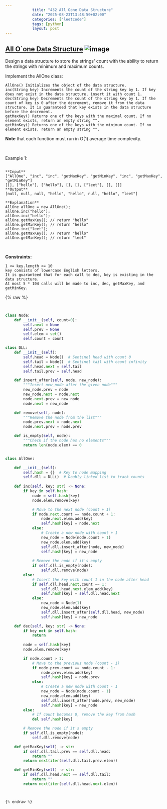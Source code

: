 ```yaml
---
            title: "432 All Oone Data Structure"
            date: "2025-08-23T13:48:50+02:00"
            categories: ["leetcode"]
            tags: [python]
            layout: post
---
```

            
## [All O`one Data Structure](https://leetcode.com/problems/all-oone-data-structure) ![image](https://img.shields.io/badge/Difficulty-Hard-red)

Design a data structure to store the strings' count with the ability to return the strings with minimum and maximum counts.

Implement the AllOne class:

	AllOne() Initializes the object of the data structure.
	inc(String key) Increments the count of the string key by 1. If key does not exist in the data structure, insert it with count 1.
	dec(String key) Decrements the count of the string key by 1. If the count of key is 0 after the decrement, remove it from the data structure. It is guaranteed that key exists in the data structure before the decrement.
	getMaxKey() Returns one of the keys with the maximal count. If no element exists, return an empty string "".
	getMinKey() Returns one of the keys with the minimum count. If no element exists, return an empty string "".

**Note** that each function must run in O(1) average time complexity.

 

Example 1:

```

**Input**
["AllOne", "inc", "inc", "getMaxKey", "getMinKey", "inc", "getMaxKey", "getMinKey"]
[[], ["hello"], ["hello"], [], [], ["leet"], [], []]
**Output**
[null, null, null, "hello", "hello", null, "hello", "leet"]

**Explanation**
AllOne allOne = new AllOne();
allOne.inc("hello");
allOne.inc("hello");
allOne.getMaxKey(); // return "hello"
allOne.getMinKey(); // return "hello"
allOne.inc("leet");
allOne.getMaxKey(); // return "hello"
allOne.getMinKey(); // return "leet"

```

 

**Constraints:**

	1 <= key.length <= 10
	key consists of lowercase English letters.
	It is guaranteed that for each call to dec, key is existing in the data structure.
	At most 5 * 104 calls will be made to inc, dec, getMaxKey, and getMinKey.

{% raw %}


```python


class Node:
    def __init__(self, count=0):
        self.next = None
        self.prev = None
        self.elem = set()
        self.count = count

class DLL:
    def __init__(self):
        self.head = Node()  # Sentinel head with count 0
        self.tail = Node()  # Sentinel tail with count infinity
        self.head.next = self.tail
        self.tail.prev = self.head

    def insert_after(self, node, new_node):
        """Insert new_node after the given node"""
        new_node.prev = node
        new_node.next = node.next
        node.next.prev = new_node
        node.next = new_node

    def remove(self, node):
        """Remove the node from the list"""
        node.prev.next = node.next
        node.next.prev = node.prev

    def is_empty(self, node):
        """Check if the node has no elements"""
        return len(node.elem) == 0


class AllOne:

    def __init__(self):
        self.hash = {}  # Key to node mapping
        self.dll = DLL()  # Doubly linked list to track counts
        
    def inc(self, key: str) -> None:
        if key in self.hash:
            node = self.hash[key]
            node.elem.remove(key)

            # Move to the next node (count + 1)
            if node.next.count == node.count + 1:
                node.next.elem.add(key)
                self.hash[key] = node.next
            else:
                # Create a new node with count + 1
                new_node = Node(node.count + 1)
                new_node.elem.add(key)
                self.dll.insert_after(node, new_node)
                self.hash[key] = new_node
            
            # Remove the node if it's empty
            if self.dll.is_empty(node):
                self.dll.remove(node)
        else:
            # Insert the key with count 1 in the node after head
            if self.dll.head.next.count == 1:
                self.dll.head.next.elem.add(key)
                self.hash[key] = self.dll.head.next
            else:
                new_node = Node(1)
                new_node.elem.add(key)
                self.dll.insert_after(self.dll.head, new_node)
                self.hash[key] = new_node

    def dec(self, key: str) -> None:
        if key not in self.hash:
            return
        
        node = self.hash[key]
        node.elem.remove(key)

        if node.count > 1:
            # Move to the previous node (count - 1)
            if node.prev.count == node.count - 1:
                node.prev.elem.add(key)
                self.hash[key] = node.prev
            else:
                # Create a new node with count - 1
                new_node = Node(node.count - 1)
                new_node.elem.add(key)
                self.dll.insert_after(node.prev, new_node)
                self.hash[key] = new_node
        else:
            # If count becomes 0, remove the key from hash
            del self.hash[key]

        # Remove the node if it's empty
        if self.dll.is_empty(node):
            self.dll.remove(node)

    def getMaxKey(self) -> str:
        if self.dll.tail.prev == self.dll.head:
            return ""
        return next(iter(self.dll.tail.prev.elem))

    def getMinKey(self) -> str:
        if self.dll.head.next == self.dll.tail:
            return ""
        return next(iter(self.dll.head.next.elem))



{% endraw %}
```

